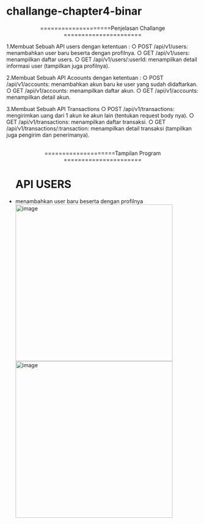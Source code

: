 # challange-chapter4-binar

<p align="center">
 ====================Penjelasan Challange ======================
</p>

                                   
1.Membuat Sebuah API users dengan ketentuan : 
○ POST /api/v1/users: menambahkan user
baru beserta dengan profilnya.
○ GET /api/v1/users: menampilkan daftar
users.
○ GET /api/v1/users/:userId: menampilkan
detail informasi user (tampilkan juga
profilnya).

2.Membuat Sebuah API Acoounts dengan ketentuan : 
○ POST /api/v1/accounts: menambahkan
akun baru ke user yang sudah
didaftarkan.
○ GET /api/v1/accounts: menampilkan
daftar akun.
○ GET /api/v1/accounts: menampilkan
detail akun.

3.Membuat Sebuah API Transactions
○ POST /api/v1/transactions: mengirimkan
uang dari 1 akun ke akun lain (tentukan
request body nya).
○ GET /api/v1/transactions: menampilkan
daftar transaksi.
○ GET /api/v1/transactions/:transaction:
menampilkan detail transaksi (tampilkan
juga pengirim dan penerimanya).<br>
<br>
                                                          
<p align="center">
 ====================Tampilan Program ======================
</p>

<ul>
  <div>
    <h1> API USERS</h1>
    <li> menambahkan user
baru beserta dengan profilnya </li>
    <img width="411" alt="image" src="https://github.com/HAFIDJR/challange-chapter4-binar/assets/99538056/e0fe0f6d-8960-4e5e-a8f0-d7386c4a6357"><br>
    <img width="411" alt="image" src="https://github.com/HAFIDJR/challange-chapter4-binar/assets/99538056/14cb1459-6f69-46b6-a420-9ac2d72b3bd1"><br>

  </div>
  
</ul>
